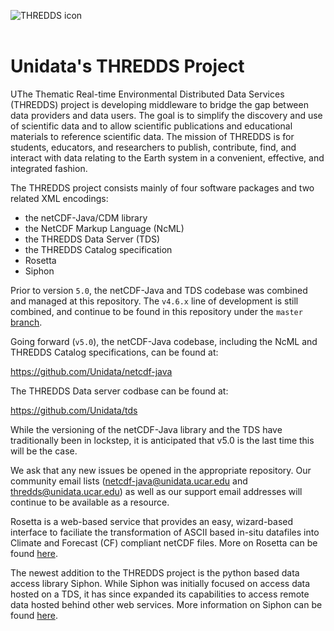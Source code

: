 ![THREDDS icon](http://www.unidata.ucar.edu/images/logos/netcdfjava_tds_150x150.png)
<br>
<br>

# Unidata's THREDDS Project

UThe Thematic Real-time Environmental Distributed Data Services (THREDDS) project is developing middleware to bridge the gap between data providers and data users.
The goal is to simplify the discovery and use of scientific data and to allow scientific publications and educational materials to reference scientific data.
The mission of THREDDS is for students, educators, and researchers to publish, contribute, find, and interact with data relating to the Earth system in a convenient, effective, and integrated fashion.

The THREDDS project consists mainly of four software packages and two related XML encodings:

* the netCDF-Java/CDM library
* the NetCDF Markup Language (NcML)
* the THREDDS Data Server (TDS)
* the THREDDS Catalog specification
* Rosetta
* Siphon

Prior to version `5.0`, the netCDF-Java and TDS codebase was combined and managed at this repository.
The `v4.6.x` line of development is still combined, and continue to be found in this repository under the `master` [branch](https://github.com/Unidata/thredds/tree/master).

Going forward (`v5.0`), the netCDF-Java codebase, including the NcML and THREDDS Catalog specifications, can be found at:

https://github.com/Unidata/netcdf-java

The THREDDS Data server codbase can be found at:

https://github.com/Unidata/tds

While the versioning of the netCDF-Java library and the TDS have traditionally been in lockstep, it is anticipated that v5.0 is the last time this will be the case.

We ask that any new issues be opened in the appropriate repository.
Our community email lists (netcdf-java@unidata.ucar.edu and thredds@unidata.ucar.edu) as well as our support email addresses will continue to be available as a resource.

Rosetta is a web-based service that provides an easy, wizard-based interface to faciliate the transformation of ASCII based in-situ datafiles into Climate and Forecast (CF) compliant netCDF files.
More on Rosetta can be found [here](https://github.com/unidata/rosetta).

The newest addition to the THREDDS project is the python based data access library Siphon.
While Siphon was initially focused on access data hosted on a TDS, it has since expanded its capabilities to access remote data hosted behind other web services.
More information on Siphon can be found [here](https://github.com/unidata/siphon).